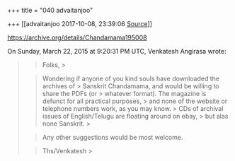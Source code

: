 +++
title = "040 advaitanjoo"

+++
[[advaitanjoo	2017-10-08, 23:39:06 [Source](https://groups.google.com/g/samskrita/c/lEK5fPdaArI)]]



<https://archive.org/details/Chandamama195008>

  
On Sunday, March 22, 2015 at 9:20:31 PM UTC, Venkatesh Angirasa wrote:

> 
> > Folks, >
> 
> >   
> > 
> > 
> > Wondering if anyone of you kind souls have downloaded the archives of > Sanskrit Chandamama, and would be willing to share the PDFs (or > whatever format). The magazine is defunct for all practical purposes, > and none of the website or telephone numbers work, as you may know. > CDs of archival issues of English/Telugu are floating around on ebay, > but alas none Sanskrit. >
> 
> > 
> >   
> > 
> > 
> > Any other suggestions would be most welcome.  
>   
> > 
> > 
> > Ths/Venkatesh >
> 
> > 

